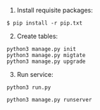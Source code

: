 1. Install requisite packages:
```shell
$ pip install -r pip.txt
```
2. Create tables:
```shell
python3 manage.py init
python3 manage.py migtate
python3 manage.py upgrade

```
3. Run service:
```
python3 run.py

python3 manage.py runserver
```
